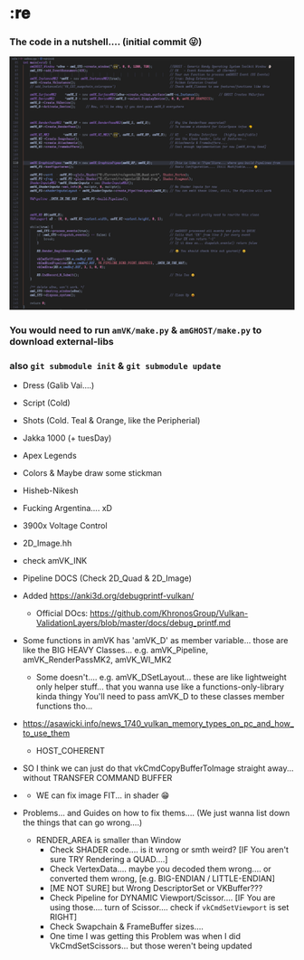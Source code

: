 # :𝐫𝐞

### The code in a nutshell.... (initial commit 😜)
![WHATEVER](0.1a/re.png)

### You would need to run `amVK/make.py` & `amGHOST/make.py` to download external-libs
### also `git submodule init` & `git submodule update`

- Dress (Galib Vai....)
- Script (Cold)
- Shots (Cold. Teal & Orange, like the Peripherial)
- Jakka 1000    (+ tuesDay)
- Apex Legends
- Colors & Maybe draw some stickman
- Hisheb-Nikesh
- Fucking Argentina.... xD
- 3900x Voltage Control
- 2D_Image.hh
- check amVK_INK
- Pipeline DOCS (Check 2D_Quad & 2D_Image)
- Added https://anki3d.org/debugprintf-vulkan/ 
    - Official DOcs: https://github.com/KhronosGroup/Vulkan-ValidationLayers/blob/master/docs/debug_printf.md

- Some functions in amVK has 'amVK_D' as member variable... those are like the BIG HEAVY Classes... e.g. amVK_Pipeline, amVK_RenderPassMK2, amVK_WI_MK2
    - Some doesn't.... e.g. amVK_DSetLayout...
      these are like lightweight only helper stuff... that you wanna use like a functions-only-library kinda thingy
      You'll need to pass amVK_D to these classes member functions tho...

- https://asawicki.info/news_1740_vulkan_memory_types_on_pc_and_how_to_use_them
    - HOST_COHERENT


- SO I think we can just do that vkCmdCopyBufferToImage straight away... without TRANSFER COMMAND BUFFER
- + WE can fix image FIT... in shader 😁

- Problems... and Guides on how to fix thems.... (We just wanna list down the things that can go wrong....)
    - RENDER_AREA is smaller than Window
        - Check SHADER code.... is it wrong or smth weird?  [IF You aren't sure TRY Rendering a QUAD....]
        - Check VertexData.... maybe you decoded them wrong.... or converted them wrong, [e.g. BIG-ENDIAN / LITTLE-ENDIAN]
        - [ME NOT SURE] but Wrong DescriptorSet or VKBuffer???
        - Check Pipeline for DYNAMIC Viewport/Scissor....   [IF You are using those.... turn of Scissor.... check if `vkCmdSetViewport` is set RIGHT]
        - Check Swapchain & FrameBuffer sizes....
        - One time I was getting this Problem was when I did VkCmdSetScissors... but those weren't being updated